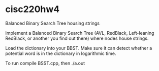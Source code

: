 # cisc220hw4
Balanced Binary Search Tree housing strings

Implement a Balanced Binary Search Tree (AVL, RedBlack, Left-leaning RedBlack, or another you find out there) where nodes house strings.

Load the dictionary into your BBST. Make sure it can detect whether a potential word is in the dictionary in logarithmic time.

To run compile BSST.cpp, then ./a.out